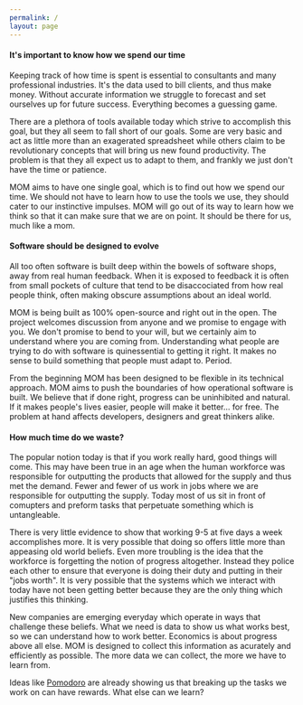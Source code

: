 ```yaml
---
permalink: /
layout: page
---
```


#### It's important to know how we spend our time

Keeping track of how time is spent is essential to consultants and many
professional industries. It's the data used to bill clients, and thus make
money. Without accurate information we struggle to forecast and set ourselves
up for future success. Everything becomes a guessing game.

There are a plethora of tools available today which strive to accomplish this
goal, but they all seem to fall short of our goals. Some are very basic and act
as little more than an exagerated spreadsheet while others claim to be
revolutionary concepts that will bring us new found productivity. The problem is
that they all expect us to adapt to them, and frankly we just don't have the
time or patience.

MOM aims to have one single goal, which is to find out how we spend our time.
We should not have to learn how to use the tools we use, they should cater to
our instinctive impulses. MOM will go out of its way to learn how we think so
that it can make sure that we are on point. It should be there for us, much
like a mom.

#### Software should be designed to evolve

All too often software is built deep within the bowels of software shops, away
from real human feedback. When it is exposed to feedback it is often from small
pockets of culture that tend to be disaccociated from how real people think,
often making obscure assumptions about an ideal world.

MOM is being built as 100% open-source and right out in the open. The project
welcomes discussion from anyone and we promise to engage with you. We don't
promise to bend to your will, but we certainly aim to understand where you are
coming from. Understanding what people are trying to do with software is
quinessential to getting it right. It makes no sense to build something that
people must adapt to. Period.

From the beginning MOM has been designed to be flexible in its technical
approach. MOM aims to push the boundaries of how operational software is built.
We believe that if done right, progress can be uninhibited and natural. If it
makes people's lives easier, people will make it better... for free. The
problem at hand affects developers, designers and great thinkers alike.

#### How much time do we waste?

The popular notion today is that if you work really hard, good things will
come. This may have been true in an age when the human workforce was responsible
for outputting the products that allowed for the supply and thus met the demand.
Fewer and fewer of us work in jobs where we are responsible for outputting
the supply. Today most of us sit in front of comupters and preform tasks
that perpetuate something which is untangleable.

There is very little evidence to show that working 9-5 at five days a week
accomplishes more. It is very possible that doing so offers little more than
appeasing old world beliefs. Even more troubling is the idea that the workforce
is forgetting the notion of progress altogether. Instead they police each other
to ensure that everyone is doing their duty and putting in their "jobs worth".
It is very possible that the systems which we interact with today have not been
getting better because they are the only thing which justifies this thinking.

New companies are emerging everyday which operate in ways that challenge these
beliefs. What we need is data to show us what works best, so we can understand
how to work better. Economics is about progress above all else. MOM is designed
to collect this information as acurately and efficiently as possible. The more
data we can collect, the more we have to learn from.

Ideas like [Pomodoro](http://pomodorotechnique.com/) are already showing us
that breaking up the tasks we work on can have rewards. What else can we
learn?
